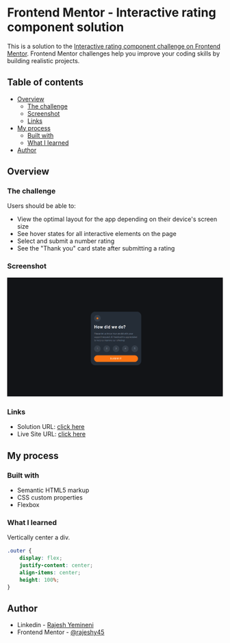 # Frontend Mentor - Interactive rating component solution

This is a solution to the [Interactive rating component challenge on Frontend Mentor](https://www.frontendmentor.io/challenges/interactive-rating-component-koxpeBUmI). Frontend Mentor challenges help you improve your coding skills by building realistic projects.

## Table of contents

-   [Overview](#overview)
    -   [The challenge](#the-challenge)
    -   [Screenshot](#screenshot)
    -   [Links](#links)
-   [My process](#my-process)
    -   [Built with](#built-with)
    -   [What I learned](#what-i-learned)
-   [Author](#author)

## Overview

### The challenge

Users should be able to:

-   View the optimal layout for the app depending on their device's screen size
-   See hover states for all interactive elements on the page
-   Select and submit a number rating
-   See the "Thank you" card state after submitting a rating

### Screenshot

![](./screenshot.png)

### Links

-   Solution URL: [click here](https://your-solution-url.com)
-   Live Site URL: [click here](https://your-live-site-url.com)

## My process

### Built with

-   Semantic HTML5 markup
-   CSS custom properties
-   Flexbox

### What I learned

Vertically center a div.

```css
.outer {
    display: flex;
    justify-content: center;
    align-items: center;
    height: 100%;
}
```

## Author

-   Linkedin - [Rajesh Yemineni](https://www.linkedin.com/in/rajesh-yemineni/)
-   Frontend Mentor - [@rajeshy45](https://www.frontendmentor.io/profile/rajeshy45)


